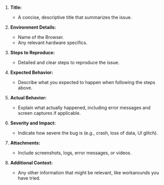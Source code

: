 1. **Title:**
     * A concise, descriptive title that summarizes the issue.

1. **Environment Details:**
     *  Name of the Browser.
     *  Any relevant hardware specifics.

1. **Steps to Reproduce:**

     *  Detailed and clear steps to reproduce the issue.
 
1. **Expected Behavior:**

     *   Describe what you expected to happen when following the steps above.

1. **Actual Behavior:**

     *  Explain what actually happened, including error messages and screen captures if applicable.

1. **Severity and Impact:**

     *  Indicate how severe the bug is (e.g., crash, loss of data, UI glitch).

1. **Attachments:**

     *  Include screenshots, logs, error messages, or videos.

1. **Additional Context:**

     *  Any other information that might be relevant, like workarounds you have tried.
